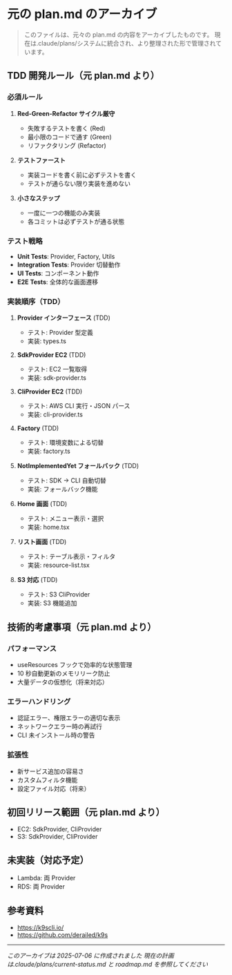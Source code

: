 # 元の plan.md のアーカイブ

> このファイルは、元々の plan.md の内容をアーカイブしたものです。
> 現在は.claude/plans/システムに統合され、より整理された形で管理されています。

## TDD 開発ルール（元 plan.md より）

### 必須ルール

1. **Red-Green-Refactor サイクル厳守**

   - 失敗するテストを書く (Red)
   - 最小限のコードで通す (Green)
   - リファクタリング (Refactor)

2. **テストファースト**

   - 実装コードを書く前に必ずテストを書く
   - テストが通らない限り実装を進めない

3. **小さなステップ**
   - 一度に一つの機能のみ実装
   - 各コミットは必ずテストが通る状態

### テスト戦略

- **Unit Tests**: Provider, Factory, Utils
- **Integration Tests**: Provider 切替動作
- **UI Tests**: コンポーネント動作
- **E2E Tests**: 全体的な画面遷移

### 実装順序（TDD）

1. **Provider インターフェース** (TDD)

   - テスト: Provider 型定義
   - 実装: types.ts

2. **SdkProvider EC2** (TDD)

   - テスト: EC2 一覧取得
   - 実装: sdk-provider.ts

3. **CliProvider EC2** (TDD)

   - テスト: AWS CLI 実行・JSON パース
   - 実装: cli-provider.ts

4. **Factory** (TDD)

   - テスト: 環境変数による切替
   - 実装: factory.ts

5. **NotImplementedYet フォールバック** (TDD)

   - テスト: SDK → CLI 自動切替
   - 実装: フォールバック機能

6. **Home 画面** (TDD)

   - テスト: メニュー表示・選択
   - 実装: home.tsx

7. **リスト画面** (TDD)

   - テスト: テーブル表示・フィルタ
   - 実装: resource-list.tsx

8. **S3 対応** (TDD)
   - テスト: S3 CliProvider
   - 実装: S3 機能追加

## 技術的考慮事項（元 plan.md より）

### パフォーマンス

- useResources フックで効率的な状態管理
- 10 秒自動更新のメモリリーク防止
- 大量データの仮想化（将来対応）

### エラーハンドリング

- 認証エラー、権限エラーの適切な表示
- ネットワークエラー時の再試行
- CLI 未インストール時の警告

### 拡張性

- 新サービス追加の容易さ
- カスタムフィルタ機能
- 設定ファイル対応（将来）

## 初回リリース範囲（元 plan.md より）

- EC2: SdkProvider, CliProvider
- S3: SdkProvider, CliProvider

## 未実装（対応予定）

- Lambda: 両 Provider
- RDS: 両 Provider

## 参考資料

- https://k9scli.io/
- https://github.com/derailed/k9s

---

_このアーカイブは 2025-07-06 に作成されました_
_現在の計画は.claude/plans/current-status.md と roadmap.md を参照してください_
